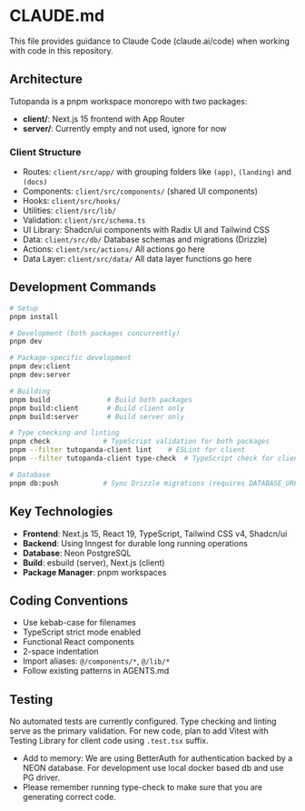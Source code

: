 # CLAUDE.md

This file provides guidance to Claude Code (claude.ai/code) when working with code in this repository.

## Architecture

Tutopanda is a pnpm workspace monorepo with two packages:
- **client/**: Next.js 15 frontend with App Router
- **server/**: Currently empty and not used, ignore for now

### Client Structure
- Routes: `client/src/app/` with grouping folders like `(app)`, `(landing)` and `(docs)`
- Components: `client/src/components/` (shared UI components)
- Hooks: `client/src/hooks/`
- Utilities: `client/src/lib/`
- Validation: `client/src/schema.ts`
- UI Library: Shadcn/ui components with Radix UI and Tailwind CSS
- Data: `client/src/db/` Database schemas and migrations (Drizzle)
- Actions: `client/src/actions/` All actions go here
- Data Layer: `client/src/data/` All data layer functions go here

## Development Commands

```bash
# Setup
pnpm install

# Development (both packages concurrently)
pnpm dev

# Package-specific development
pnpm dev:client
pnpm dev:server

# Building
pnpm build              # Build both packages
pnpm build:client       # Build client only
pnpm build:server       # Build server only

# Type checking and linting
pnpm check             # TypeScript validation for both packages
pnpm --filter tutopanda-client lint    # ESLint for client
pnpm --filter tutopanda-client type-check  # TypeScript check for client only

# Database
pnpm db:push           # Sync Drizzle migrations (requires DATABASE_URL)
```

## Key Technologies

- **Frontend**: Next.js 15, React 19, TypeScript, Tailwind CSS v4, Shadcn/ui
- **Backend**: Using Inngest for durable long running operations
- **Database**: Neon PostgreSQL
- **Build**: esbuild (server), Next.js (client)
- **Package Manager**: pnpm workspaces

## Coding Conventions

- Use kebab-case for filenames
- TypeScript strict mode enabled
- Functional React components
- 2-space indentation
- Import aliases: `@/components/*`, `@/lib/*`
- Follow existing patterns in AGENTS.md

## Testing

No automated tests are currently configured. Type checking and linting serve as the primary validation. For new code, plan to add Vitest with Testing Library for client code using `.test.tsx` suffix.
- Add to memory: We are using BetterAuth for authentication backed by a NEON database. For development use local docker based db and use PG driver.
- Please remember running type-check to make sure that you are generating correct code.